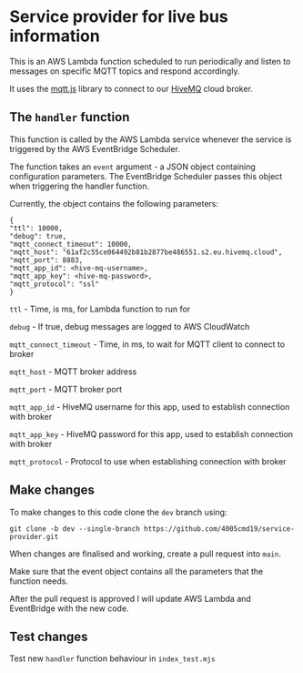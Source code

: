 # Service provider for live bus information

This is an AWS Lambda function scheduled to run periodically and listen to messages on specific MQTT topics and respond accordingly.

It uses the [mqtt.js](https://github.com/mqttjs/MQTT.js) library to connect to our [HiveMQ](https://www.hivemq.com/products/mqtt-cloud-broker/) cloud broker.

## The `handler` function
This function is called by the AWS Lambda service whenever the service is triggered by the AWS EventBridge Scheduler.

The function takes an `event` argument - a JSON object containing configuration parameters. The EventBridge Scheduler passes this object when triggering the handler function.

Currently, the object contains the following parameters:

```
{
"ttl": 10000,
"debug": true,
"mqtt_connect_timeout": 10000,
"mqtt_host": "61af2c55ce064492b81b2877be486551.s2.eu.hivemq.cloud",
"mqtt_port": 8883,
"mqtt_app_id": <hive-mq-username>,
"mqtt_app_key": <hive-mq-password>,
"mqtt_protocol": "ssl"
}
```

`ttl` - Time, is ms, for Lambda function to run for

`debug` - If true, debug messages are logged to AWS CloudWatch

`mqtt_connect_timeout` - Time, in ms, to wait for MQTT client to connect to broker

`mqtt_host` - MQTT broker address

`mqtt_port` - MQTT broker port

`mqtt_app_id` - HiveMQ username for this app, used to establish connection with broker

`mqtt_app_key` - HiveMQ password for this app, used to establish connection with broker

`mqtt_protocol` - Protocol to use when establishing connection with broker


## Make changes
To make changes to this code clone the `dev` branch using:

`git clone -b dev --single-branch https://github.com/4005cmd19/service-provider.git`

When changes are finalised and working, create a pull request into `main`.

Make sure that the event object contains all the parameters that the function needs.

After the pull request is approved I will update AWS Lambda and EventBridge with the new code.

## Test changes
Test new `handler` function behaviour in `index_test.mjs`